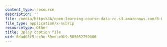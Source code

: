```yaml
---
content_type: resource
description: ''
file: /media/https%3A/open-learning-course-data-rc.s3.amazonaws.com/8-01sc-classical-mechanics-fall-2016/0dad03f5cc3e59ede3b9585052759000_MoRip5VVdkI.srt
file_type: application/x-subrip
resourcetype: Other
title: 3play caption file
uid: 0dad03f5-cc3e-59ed-e3b9-585052759000
---
```

